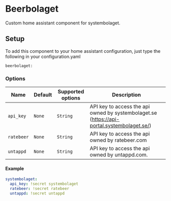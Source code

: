 # Beerbolaget
Custom home assistant component for systembolaget.

## Setup
To add this component to your home assistant configuration, just type the following in your configuration.yaml

`beerbolaget:`

### Options

|Name            |Default       |Supported options                                 |Description                                                                                                                                                                                                                                                                                                                                    |
| -------------- | ------------ | ------------------------------------------------ | --------------------------------------------------------------------------------------------------------------------------------------------------------------------------------------------------------------------------------------------------------------------------------------------------------------------------------------------- |
|`api_key`       |`None`        |`String`                                          |API key to access the api owned by systembolaget.se (https://api-portal.systembolaget.se/)
|`ratebeer`      |`None`        |`String`                                          |API key to access the api owned by ratebeer.com
|`untappd`       |`None`        |`String`                                          |API key to access the api owned by untappd.com.
#### Example
  ```yaml
  systembolaget:
    api_key: !secret systembolaget
    ratebeer: !secret ratebeer
    untappd: !secret untappd
  ```
